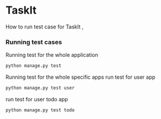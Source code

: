 # TaskIt

How to run test case for TaskIt  ,


### Running test cases
Running test for the whole application

```sh
python manage.py test
```
Running test for the whole specific apps 
run test for user app 
```sh
python manage.py test user
```
run test for user todo app 
```sh
python manage.py test todo
```
